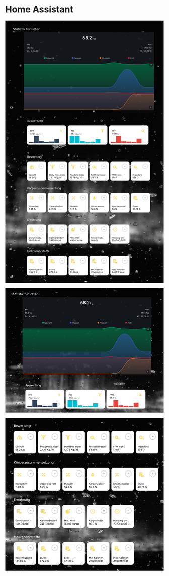# Home Assistant



![ha-view](ha-view.png)





![ha-view-detail1](ha-view-detail1.png)





![ha-view-detail2](ha-view-detail2.png)



